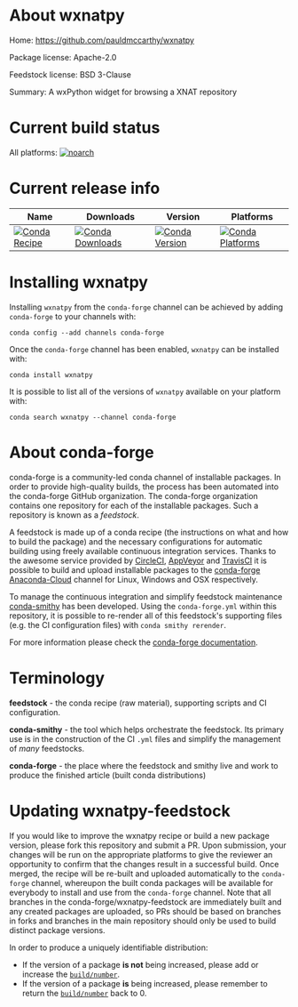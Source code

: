 About wxnatpy
=============

Home: https://github.com/pauldmccarthy/wxnatpy

Package license: Apache-2.0

Feedstock license: BSD 3-Clause

Summary: A wxPython widget for browsing a XNAT repository



Current build status
====================

All platforms:
[![noarch](https://img.shields.io/circleci/project/github/conda-forge/wxnatpy-feedstock/master.svg?label=noarch)](https://circleci.com/gh/conda-forge/wxnatpy-feedstock)

Current release info
====================

| Name | Downloads | Version | Platforms |
| --- | --- | --- | --- |
| [![Conda Recipe](https://img.shields.io/badge/recipe-wxnatpy-green.svg)](https://anaconda.org/conda-forge/wxnatpy) | [![Conda Downloads](https://img.shields.io/conda/dn/conda-forge/wxnatpy.svg)](https://anaconda.org/conda-forge/wxnatpy) | [![Conda Version](https://img.shields.io/conda/vn/conda-forge/wxnatpy.svg)](https://anaconda.org/conda-forge/wxnatpy) | [![Conda Platforms](https://img.shields.io/conda/pn/conda-forge/wxnatpy.svg)](https://anaconda.org/conda-forge/wxnatpy) |

Installing wxnatpy
==================

Installing `wxnatpy` from the `conda-forge` channel can be achieved by adding `conda-forge` to your channels with:

```
conda config --add channels conda-forge
```

Once the `conda-forge` channel has been enabled, `wxnatpy` can be installed with:

```
conda install wxnatpy
```

It is possible to list all of the versions of `wxnatpy` available on your platform with:

```
conda search wxnatpy --channel conda-forge
```


About conda-forge
=================

conda-forge is a community-led conda channel of installable packages.
In order to provide high-quality builds, the process has been automated into the
conda-forge GitHub organization. The conda-forge organization contains one repository
for each of the installable packages. Such a repository is known as a *feedstock*.

A feedstock is made up of a conda recipe (the instructions on what and how to build
the package) and the necessary configurations for automatic building using freely
available continuous integration services. Thanks to the awesome service provided by
[CircleCI](https://circleci.com/), [AppVeyor](http://www.appveyor.com/)
and [TravisCI](https://travis-ci.org/) it is possible to build and upload installable
packages to the [conda-forge](https://anaconda.org/conda-forge)
[Anaconda-Cloud](http://docs.anaconda.org/) channel for Linux, Windows and OSX respectively.

To manage the continuous integration and simplify feedstock maintenance
[conda-smithy](http://github.com/conda-forge/conda-smithy) has been developed.
Using the ``conda-forge.yml`` within this repository, it is possible to re-render all of
this feedstock's supporting files (e.g. the CI configuration files) with ``conda smithy rerender``.

For more information please check the [conda-forge documentation](https://conda-forge.org/docs/).

Terminology
===========

**feedstock** - the conda recipe (raw material), supporting scripts and CI configuration.

**conda-smithy** - the tool which helps orchestrate the feedstock.
                   Its primary use is in the construction of the CI ``.yml`` files
                   and simplify the management of *many* feedstocks.

**conda-forge** - the place where the feedstock and smithy live and work to
                  produce the finished article (built conda distributions)


Updating wxnatpy-feedstock
==========================

If you would like to improve the wxnatpy recipe or build a new
package version, please fork this repository and submit a PR. Upon submission,
your changes will be run on the appropriate platforms to give the reviewer an
opportunity to confirm that the changes result in a successful build. Once
merged, the recipe will be re-built and uploaded automatically to the
`conda-forge` channel, whereupon the built conda packages will be available for
everybody to install and use from the `conda-forge` channel.
Note that all branches in the conda-forge/wxnatpy-feedstock are
immediately built and any created packages are uploaded, so PRs should be based
on branches in forks and branches in the main repository should only be used to
build distinct package versions.

In order to produce a uniquely identifiable distribution:
 * If the version of a package **is not** being increased, please add or increase
   the [``build/number``](http://conda.pydata.org/docs/building/meta-yaml.html#build-number-and-string).
 * If the version of a package **is** being increased, please remember to return
   the [``build/number``](http://conda.pydata.org/docs/building/meta-yaml.html#build-number-and-string)
   back to 0.